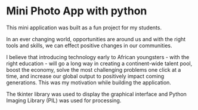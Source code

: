 # Mini Photo App with python
This mini application was built as a fun project for my students. 

In an ever changing world, opportunities are around us and with the right tools and skills, we can effect positive changes in our communities.

I believe that introducing technology early to African youngsters - with the right education - will go a long way in creating a continent-wide talent pool, boost the economy, solve the most challenging problems one click at a time, and increase our global output to positively impact coming generations. This was my motivation while building the application.

The tkinter library was used to display the graphical interface and Python Imaging Library (PIL) was used for processing.
